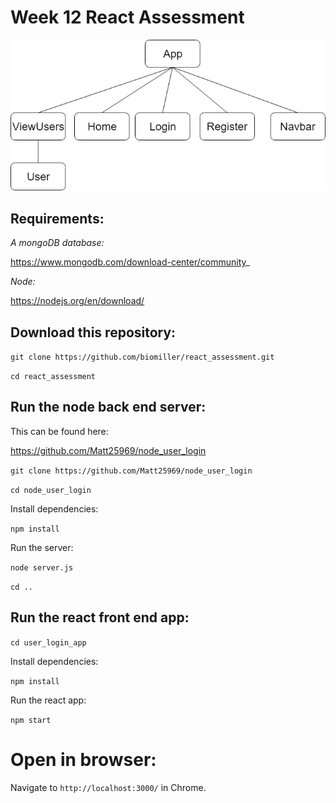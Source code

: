 # Week 12 React Assessment

![component_hierarchy](https://github.com/biomiller/react_assessment/blob/master/wirefames/component_hierarchy.png)


## Requirements:

_A mongoDB database:_

https://www.mongodb.com/download-center/community_

_Node:_

https://nodejs.org/en/download/



## Download this repository:

`git clone https://github.com/biomiller/react_assessment.git`

`cd react_assessment`

## Run the node back end server:

This can be found here:

https://github.com/Matt25969/node_user_login

`git clone https://github.com/Matt25969/node_user_login`

`cd node_user_login`

Install dependencies:

`npm install`

Run the server:

`node server.js`

`cd ..`

## Run the react front end app:

`cd user_login_app`

Install dependencies:

`npm install`

Run the react app:

`npm start`

# Open in browser:

Navigate to `http://localhost:3000/` in Chrome.


